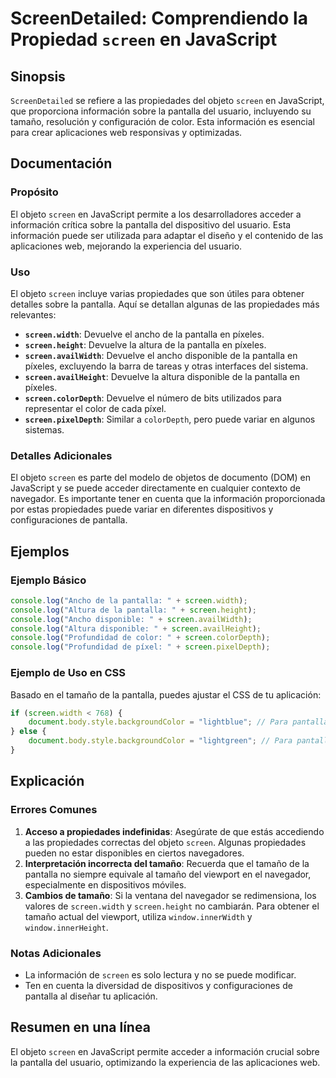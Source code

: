 <!--
Meta Description: # ScreenDetailed: Comprendiendo la Propiedad `screen` en JavaScript ## Sinopsis `ScreenDetailed` se refiere a las propiedades del objeto `screen` en J...
Meta Keywords: screen, pantalla, del, javascript, propiedades
-->

# ScreenDetailed: Comprendiendo la Propiedad `screen` en JavaScript

## Sinopsis
`ScreenDetailed` se refiere a las propiedades del objeto `screen` en JavaScript, que proporciona información sobre la pantalla del usuario, incluyendo su tamaño, resolución y configuración de color. Esta información es esencial para crear aplicaciones web responsivas y optimizadas.

## Documentación
### Propósito
El objeto `screen` en JavaScript permite a los desarrolladores acceder a información crítica sobre la pantalla del dispositivo del usuario. Esta información puede ser utilizada para adaptar el diseño y el contenido de las aplicaciones web, mejorando la experiencia del usuario.

### Uso
El objeto `screen` incluye varias propiedades que son útiles para obtener detalles sobre la pantalla. Aquí se detallan algunas de las propiedades más relevantes:

- **`screen.width`**: Devuelve el ancho de la pantalla en píxeles.
- **`screen.height`**: Devuelve la altura de la pantalla en píxeles.
- **`screen.availWidth`**: Devuelve el ancho disponible de la pantalla en píxeles, excluyendo la barra de tareas y otras interfaces del sistema.
- **`screen.availHeight`**: Devuelve la altura disponible de la pantalla en píxeles.
- **`screen.colorDepth`**: Devuelve el número de bits utilizados para representar el color de cada píxel.
- **`screen.pixelDepth`**: Similar a `colorDepth`, pero puede variar en algunos sistemas.

### Detalles Adicionales
El objeto `screen` es parte del modelo de objetos de documento (DOM) en JavaScript y se puede acceder directamente en cualquier contexto de navegador. Es importante tener en cuenta que la información proporcionada por estas propiedades puede variar en diferentes dispositivos y configuraciones de pantalla.

## Ejemplos
### Ejemplo Básico
```javascript
console.log("Ancho de la pantalla: " + screen.width);
console.log("Altura de la pantalla: " + screen.height);
console.log("Ancho disponible: " + screen.availWidth);
console.log("Altura disponible: " + screen.availHeight);
console.log("Profundidad de color: " + screen.colorDepth);
console.log("Profundidad de píxel: " + screen.pixelDepth);
```

### Ejemplo de Uso en CSS
Basado en el tamaño de la pantalla, puedes ajustar el CSS de tu aplicación:
```javascript
if (screen.width < 768) {
    document.body.style.backgroundColor = "lightblue"; // Para pantallas pequeñas
} else {
    document.body.style.backgroundColor = "lightgreen"; // Para pantallas más grandes
}
```

## Explicación
### Errores Comunes
1. **Acceso a propiedades indefinidas**: Asegúrate de que estás accediendo a las propiedades correctas del objeto `screen`. Algunas propiedades pueden no estar disponibles en ciertos navegadores.
2. **Interpretación incorrecta del tamaño**: Recuerda que el tamaño de la pantalla no siempre equivale al tamaño del viewport en el navegador, especialmente en dispositivos móviles.
3. **Cambios de tamaño**: Si la ventana del navegador se redimensiona, los valores de `screen.width` y `screen.height` no cambiarán. Para obtener el tamaño actual del viewport, utiliza `window.innerWidth` y `window.innerHeight`.

### Notas Adicionales
- La información de `screen` es solo lectura y no se puede modificar.
- Ten en cuenta la diversidad de dispositivos y configuraciones de pantalla al diseñar tu aplicación.

## Resumen en una línea
El objeto `screen` en JavaScript permite acceder a información crucial sobre la pantalla del usuario, optimizando la experiencia de las aplicaciones web.